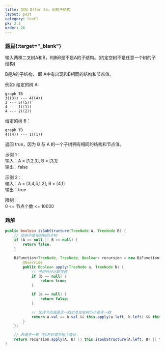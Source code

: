 ```yaml
---
title: 剑指 Offer 26. 树的子结构
layout: post
category: lcof1
pk: 2.1
order: 26
---
```


### [题目](https://leetcode-cn.com/problems/shu-de-zi-jie-gou-lcof/){:target="_blank"}

输入两棵二叉树A和B，判断B是不是A的子结构。(约定空树不是任意一个树的子结构)

B是A的子结构， 即 A中有出现和B相同的结构和节点值。

例如:
给定的树 A:

```mermaid
graph TB
3((3)) --- 4((4))
3 --- 5((5))
4 --- 1((1))
4 --- 2((2))
```

给定的树 B：

```mermaid
graph TB
4((4)) --- 1((1))
```

返回 true，因为 B 与 A 的一个子树拥有相同的结构和节点值。

示例 1：  
输入：A = [1,2,3], B = [3,1]  
输出：false

示例 2：  
输入：A = [3,4,5,1,2], B = [4,1]  
输出：true

限制：  
0 <= 节点个数 <= 10000

### 题解

```java
public boolean isSubStructure(TreeNode A, TreeNode B) {
    // 空树不是任何树的子树
    if (A == null || B == null) {
        return false;
    }

    BiFunction<TreeNode, TreeNode, Boolean> recursion = new BiFunction<TreeNode, TreeNode, Boolean>() {
        @Override
        public Boolean apply(TreeNode a, TreeNode b) {
            // 子树已经比较完成
            if (b == null) {
                return true;
            }

            if (a == null) {
                return false;
            }

            // 比较节点值是否一致以及左右树节点是否一致
            return a.val == b.val && this.apply(a.left, b.left) && this.apply(a.right, b.right);
        }
    };

    // 若值不一致 在A左树或右树上查找
    return recursion.apply(A, B) || this.isSubStructure(A.left, B) || this.isSubStructure(A.right, B);
}
```